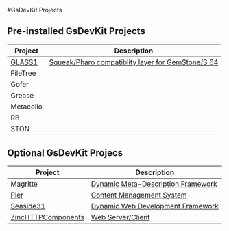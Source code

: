 #GsDevKit Projects

## Pre-installed GsDevKit Projects

| Project | Description|
|---------|------------|
|[GLASS1][1]| [Squeak/Pharo compatiblity layer for GemStone/S 64][6]|
|FileTree||
|Gofer||
|Grease||
|Metacello||
|RB||
|STON||

## Optional GsDevKit Projecs

| Project | Description|
|---------|------------|
| Magritte| [Dynamic Meta-Description Framework][8]   |
| [Pier][9]|[Content Management System][7] |
|[Seaside31][2]| [Dynamic Web Development Framework][4] |
|[ZincHTTPComponents][3]| [Web Server/Client][5] |

[1]: glass
[2]: seaside31
[3]: zinc
[4]: http://www.seaside.st/
[5]: https://github.com/svenvc/zinc/blob/master/zinc-http-components-paper.md#http
[6]: https://github.com/glassdb/glass
[7]: http://www.piercms.com/
[8]: https://code.google.com/p/magritte-metamodel/
[9]: pier3
